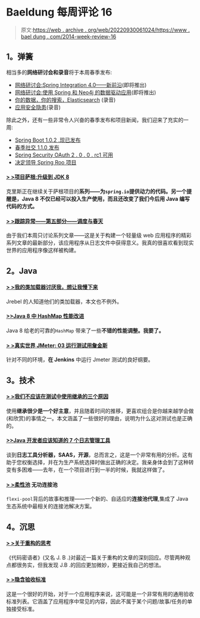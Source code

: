 # Baeldung 每周评论 16

> 原文:[https://web . archive . org/web/20220930061024/https://www . bael dung . com/2014-week-review-16](https://web.archive.org/web/20220930061024/https://www.baeldung.com/2014-week-review-16)

## **1。弹簧**

相当多的**网络研讨会和录音**将于本周春季发布:

*   [网络研讨会:Spring Integration 4.0——新前沿](https://web.archive.org/web/20220521213013/https://spring.io/blog/2014/04/22/webinar-spring-integration-4-0-the-new-frontier)(即将推出)
*   [网络研讨会:使用 Spring 和 Neo4j 的数据驱动应用](https://web.archive.org/web/20220521213013/https://spring.io/blog/2014/04/22/webinar-data-driven-applications-with-spring-and-neo4j)(即将推出)
*   [你的数据，你的搜索，Elasticsearch](https://web.archive.org/web/20220521213013/https://spring.io/blog/2014/04/22/springone2gx-2013-replay-your-data-your-search-elasticsearch) (录音)
*   [应用安全隐患](https://web.archive.org/web/20220521213013/https://spring.io/blog/2014/04/22/springone2gx-2013-replay-application-security-pitfalls)(录音)

除此之外，还有一些非常令人兴奋的春季发布和项目新闻，我们迎来了充实的一周:

*   [Spring Boot 1.0.2 .现已发布](https://web.archive.org/web/20220521213013/https://spring.io/blog/2014/04/24/spring-boot-1-0-2-release-available-now)
*   [春季社交 1.1.0 发布](https://web.archive.org/web/20220521213013/https://spring.io/blog/2014/04/24/spring-social-1-1-0-released)
*   [Spring Security OAuth 2 . 0 . 0 . rc1 可用](https://web.archive.org/web/20220521213013/https://spring.io/blog/2014/04/18/spring-security-oauth-2-0-0-rc1-available)
*   [决定领导 Spring Roo 项目](https://web.archive.org/web/20220521213013/https://spring.io/blog/2014/04/24/disid-to-lead-spring-roo-project)

#### [**> >项目萨根:升级到 JDK 8**](https://web.archive.org/web/20220521213013/https://spring.io/blog/2014/04/18/project-sagan-upgrading-to-jdk-8)

克里斯正在继续关于萨根项目的**系列——为`spring.io`提供动力的代码。另一个提醒是，Java 8 不仅已经可以投入生产使用，而且还改变了我们今后用 Java 编写代码的方式。**

#### **[> >跟踪异常——第五部分——调度与春天](https://web.archive.org/web/20220521213013/http://www.captaindebug.com/2014/04/tracking-exceptions-part-5-scheduling.html)**

由于我们本周只讨论系列文章——这是关于构建一个轻量级 web 应用程序的精彩系列文章的最新部分，该应用程序从日志文件中获得意义。我真的很喜欢看到现实世界的应用程序像这样被构建。

## **2。Java**

#### [**> >我的类加载器讨厌我，想让我慢下来**](https://web.archive.org/web/20220521213013/http://zeroturnaround.com/rebellabs/my-class-loader-hates-me-and-wants-to-slow-me-down/)

Jrebel 的人知道他们的类加载器，本文也不例外。

#### **[>>Java 8 中 HashMap 性能改进](https://web.archive.org/web/20220521213013/http://www.nurkiewicz.com/2014/04/hashmap-performance-improvements-in.html)**

Java 8 给老的可靠的`HashMap` 带来了一些**不错的性能调整。我要了。**

#### **[> >真实世界 JMeter: 03 运行测试用詹金斯](https://web.archive.org/web/20220521213013/https://anttikoivisto.blogspot.fi/2014/04/real-world-jmeter-03-running-with-jenkins.html)**

针对不同的环境，**在 Jenkins** 中运行 Jmeter 测试的良好纲要。

## **3。技术**

#### [**> >我们不应该在测试中使用继承的三个原因**](https://web.archive.org/web/20220521213013/http://www.petrikainulainen.net/programming/unit-testing/3-reasons-why-we-should-not-use-inheritance-in-our-tests/)

使用**继承很少是一个好主意**，并且随着时间的推移，更喜欢组合是你越来越学会做(和欣赏)的事情之一。本文涵盖了一些很好的理由，说明为什么这对测试也是正确的。

#### **[>>Java 开发者应该知道的 7 个日志管理工具](https://web.archive.org/web/20220521213013/http://www.takipiblog.com/2014/04/23/the-7-log-management-tools-you-need-to-know/)**

谈到**日志工具分析器，SAAS，开源**，总而言之，这是一个非常有用的分析。这有助于您权衡选择，并在为生产系统选择时做出正确的决定。我亲身体会到了这种转变有多困难——去年，在一个项目进行到一半的时候，我就这样做了。

#### **[> >柔性池](https://web.archive.org/web/20220521213013/http://vladmihalcea.com/2014/04/25/flexy-pool-reactive-connection-pooling/)** 无功连接池

`flexi-pool`背后的故事和推理——一个新的、自适应的**连接池代理**,集成了 Java 生态系统中最相关的连接池解决方案。

## **4。沉思**

#### **[> >关于重构的思考](https://web.archive.org/web/20220521213013/http://blog.thecodewhisperer.com/2014/04/22/musings-on-refactoring-as-waste/)**

《代码密语者》(又名 J. B .)对最近一篇关于重构的文章的深刻回应。尽管两种观点都很务实，但我发现 J.B .的回应更加微妙，更接近我自己的想法。

#### [**> >隐含验收标准**](https://web.archive.org/web/20220521213013/http://www.daedtech.com/implied-acceptance-criteria)

这是一个很好的开始，对于一个应用程序来说，这可能是一个非常有用的通用验收标准列表。它涵盖了应用程序中常见的内容，因此不属于某个问题/故事/任务的单独接受标准。
